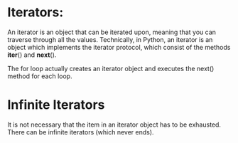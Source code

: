 # Iterators:
An iterator is an object that can be iterated upon, meaning that you can traverse through all the values. Technically, in Python, an iterator is an object which implements the iterator protocol, which consist of the methods __iter__() and __next__().

The for loop actually creates an iterator object and executes the next() method for each loop.

# Infinite Iterators

It is not necessary that the item in an iterator object has to be exhausted. There can be infinite iterators (which never ends). 

